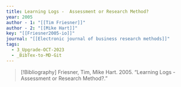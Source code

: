 ```yaml
---
title: Learning Logs -  Assessment or Research Method?
year: 2005
author - 1: "[[Tim Friesner]]"
author - 2: "[[Mike Hart]]"
key: "[[Friesner2005-io]]"
journal: "[[Electronic journal of business research methods]]"
tags:
  - 3_Upgrade-OCT-2023
  - _BibTex-to-MD-Git
---
```


> [!Bibliography]
> Friesner, Tim, Mike Hart. 2005. “Learning Logs -  Assessment or Research Method?.”
